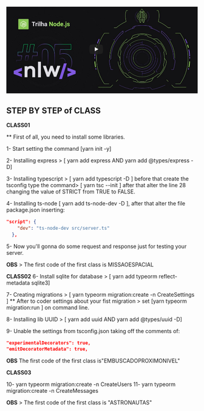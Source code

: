 ![Let's go NLW05](./assets/apresentation.png)

## STEP BY STEP of CLASS 

**CLASS01**

** First of all, you need to install some libraries.

1- Start setting the command [yarn init -y]

2- Installing express > [ yarn add express AND yarn add @types/express -D]

3- Installing typescript > [ yarn add typescript -D ] before that create the tsconfig type the 
command> [ yarn tsc --init ] after that alter the line 28 changing the value of STRICT from TRUE to FALSE.

4- Installing ts-node [ yarn add ts-node-dev -D ], after that alter the file package.json inserting:
```.json
"script": {
    "dev": "ts-node-dev src/server.ts"
  },
  ```

5- Now you'll gonna do some request and response just for testing your server.

**OBS** > The first code of the first class is MISSAOESPACIAL

**CLASS02**
6- Install sqlite for database > [ yarn add typeorm reflect-metadata sqlite3]

7- Creating migrations > [ yarn typeorm migration:create -n CreateSettings ]
** After to coder settings about your fist migration > set [yarn typeorm migration:run ] on command line.

8- Installing lib UUID > [ yarn add uuid AND yarn add @types/uuid -D]


9- Unable the settings from tsconfig.json taking off the comments of: 
```json
"experimentalDecorators": true,
"emitDecoratorMetadata": true, 
```

**OBS** The first code of the first class is"EMBUSCADOPROXIMONIVEL"

**CLASS03**

10- yarn typeorm migration:create -n CreateUsers
11- yarn typeorm migration:create -n CreateMessages



**OBS** > The first code of the first class is "ASTRONAUTAS"

